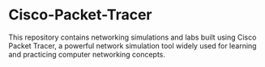 # Cisco-Packet-Tracer
This repository contains networking simulations and labs built using Cisco Packet Tracer, a powerful network simulation tool widely used for learning and practicing computer networking concepts.
